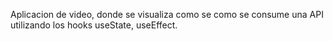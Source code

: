 Aplicacion de video, donde se visualiza como se como se consume una API utilizando los hooks useState, useEffect. 